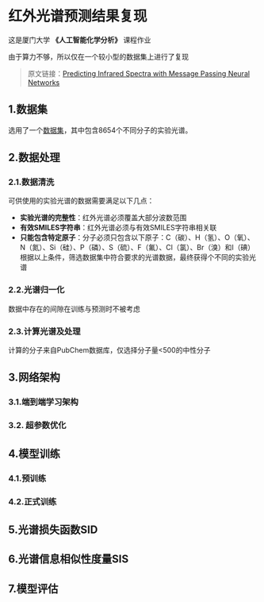 # 红外光谱预测结果复现

这是厦门大学 **《人工智能化学分析》** 课程作业

由于算力不够，所以仅在一个较小型的数据集上进行了复现

> 原文链接：[Predicting Infrared Spectra with Message Passing Neural Networks](https://pubs.acs.org/doi/10.1021/acs.jcim.1c00055)

## 1.数据集
选用了一个[数据集](https://github.com/hybridizedfish/IRwithMPNN_replication/blob/main/IR_database_full.csv.7z)，其中包含8654个不同分子的实验光谱。


## 2.数据处理
### 2.1.数据清洗
可供使用的实验光谱的数据需要满足以下几点：
- **实验光谱的完整性**：红外光谱必须覆盖大部分波数范围
- **有效SMILES字符串**：红外光谱必须与有效SMILES字符串相关联
- **只能包含特定原子**：分子必须只包含以下原子：C（碳）、H（氢）、O（氧）、N（氮）、Si（硅）、P（磷）、S（硫）、F（氟）、Cl（氯）、Br（溴）和I（碘）
根据以上条件，筛选数据集中符合要求的光谱数据，最终获得个不同的实验光谱

### 2.2.光谱归一化
数据中存在的间隙在训练与预测时不被考虑

### 2.3.计算光谱及处理
计算的分子来自PubChem数据库，仅选择分子量<500的中性分子

## 3.网络架构
### 3.1.端到端学习架构
### 3.2. 超参数优化

## 4.模型训练
### 4.1.预训练
### 4.2.正式训练

## 5.光谱损失函数SID

## 6.光谱信息相似性度量SIS

## 7.模型评估
